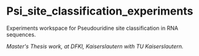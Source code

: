 # Psi_site_classification_experiments
Experiments workspace for Pseudouridine site classification in RNA sequences.

*Master's Thesis work, at DFKI, Kaiserslautern with TU Kaiserslautern.*
